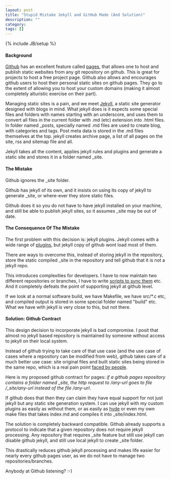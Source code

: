 ```yaml
---
layout: post
title: "Stupid Mistake Jekyll and GitHub Made (And Solution)"
description: ""
category: 
tags: []
---
```

{% include JB/setup %}
#### Background

[Github](http://github.com) has an excellent feature called
[pages](http://http://pages.github.com/), that allows one to host and publish
static websites from any git repository on github. This is great for projects
to host a free project page. Github also allows and encourages github users to
host their personal static sites on github pages. They go to the extent of
allowing you to host your custom domains (making it almost completely
alturistic exercise on their part).

Managing static sites is a pain, and we meet
[Jekyll](https://github.com/mojombo/jekyll/), a static site generator designed
with blogs in mind. What jekyll does is it expects some special files and
folders with names starting with an underscore, and uses them to convert all
files in the current folder with .md (etc) extension into .html files. In
folder named \_posts, specially named .md files are used to create blog, with
categories and tags. Post meta data is stored in the .md files themselves at
the top. jekyll creates archive page, a list of all pages on the site, rss and
sitemap file and all.

Jekyll takes all the content, applies jekyll rules and plugins and generate a
static site and stores it in a folder named \_site.

#### The Mistake

Github ignores the \_site folder.

Github has jekyll of its own, and it insists on using its copy of jekyll to
generate \_site, or where-ever they store static files.

Github does it so you do not have to have jekyll installed on your machine, and
still be able to publish jekyll sites, so it assumes \_site may be out of date.


#### The Consequence Of The Mistake

The first problem with this decision is: jekyll plugins. Jekyll comes with a
wide range of [plugins](https://github.com/mojombo/jekyll/wiki/Plugins), but
jekyll copy of github wont load most of them.

There are ways to overcome this, instead of storing jekyll in the repository,
store the static compiled \_site in the repository and tell github that it is
not a jekyll repo.

This introduces complexities for developers. I have to now maintain two
different repositories or branches, I have to write [scripts to sync
them](http://charliepark.org/jekyll-with-plugins/) etc.  And it completely
defeats the point of supporting jekyll at github level.

If we look at a normal software build, we have Makefile, we have src/\*.c etc,
and compiled output is stored in some special folder named "build" etc. What we
have with jekyll is very close to this, but not there.

#### Solution: Github Contract

This design decision to incorporate jekyll is bad compromise. I posit that
almost no jekyll based repository is maintained by someone without access to
jekyll on their local system.

Instead of github trying to take care of that use case (and the use case of
cases where a repository can be modified from web), github takes care of a much
better use case: site original files and built static sites being stored in the
same repo, which is a real pain point [faced by
people](http://stackoverflow.com/questions/6201339/a-clean-system-for-github-pages-with-local-plugins).

Here is my proposed github contract for pages: *if a github pages repository
contains a folder named \_site, the http request to /any-url goes to file
/_site/any-url instead of the file /any-url*.

If github does that then they can claim they have equal support for not just
jekyll but any static site generation system. I can use jekyll with my custom
plugins as easily as without them, or as easily as
[hyde](http://ringce.com/hyde) or even my own make files that takes index.md
and compiles it into \_site/index.html.

The solution is completely backward compatible. Github already supports a
protocol to indicate that a given repository does not require jekyll
processing. Any repository that requires \_site feature but still use jekyll
can disable github jekyll, and still use local jekyll to create \_site folder.

This drastically reduces github jekyll processing and makes life easier for
nearly every github pages user, as we do not have to manage two
repositories/branches.

Anybody at Github listening? :-)


